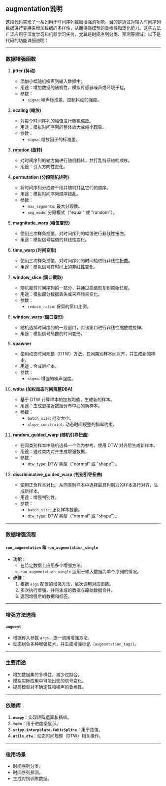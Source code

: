 ## augmentation说明
这段代码实现了一系列用于时间序列数据增强的功能，目的是通过对输入时间序列数据进行变换来增加数据的多样性，从而提高模型的鲁棒性和泛化能力。这些方法广泛应用于深度学习和机器学习任务，尤其是时间序列分类、预测等领域。以下是代码的功能详细说明：

---

### **数据增强函数**
1. **jitter (抖动)**
   - 添加小幅随机噪声到输入数据中。
   - 用途：增加数据的随机性，模拟传感器噪声或环境干扰。
   - 参数：
     - `sigma`: 噪声标准差，控制抖动的强度。

2. **scaling (缩放)**
   - 对每个时间序列的幅值进行随机缩放。
   - 用途：模拟时间序列的整体放大或缩小现象。
   - 参数：
     - `sigma`: 缩放因子的标准差。

3. **rotation (旋转)**
   - 对时间序列的轴方向进行随机翻转，并打乱特征轴的顺序。
   - 用途：引入方向性变化。

4. **permutation (分段随机排列)**
   - 将时间序列分成若干段并随机打乱它们的顺序。
   - 用途：模拟时间序列顺序错乱。
   - 参数：
     - `max_segments`: 最大分段数。
     - `seg_mode`: 分段模式（"equal" 或 "random"）。

5. **magnitude_warp (幅值变形)**
   - 使用三次样条插值，对时间序列的幅值进行非线性扭曲。
   - 用途：模拟信号幅值的非线性变化。

6. **time_warp (时间变形)**
   - 使用三次样条插值，对时间序列的时间轴进行非线性扭曲。
   - 用途：模拟信号在时间上的非线性变化。

7. **window_slice (窗口截取)**
   - 随机裁剪时间序列的一部分，并通过插值恢复到原始长度。
   - 用途：模拟部分数据丢失或采样频率变化。
   - 参数：
     - `reduce_ratio`: 保留的窗口比例。

8. **window_warp (窗口变形)**
   - 随机选择时间序列的一段窗口，对该窗口进行非线性缩放或拉伸。
   - 用途：模拟信号局部的时间变形。

9. **spawner**
   - 使用动态时间规整（DTW）方法，在同类别样本间对齐，并生成新的样本。
   - 用途：合成新样本。
   - 参数：
     - `sigma`: 增强的噪声强度。

10. **wdba (加权动态时间规整DBA)**
    - 基于 DTW 计算样本的加权均值，生成新的样本。
    - 用途：生成更接近数据分布中心的新样本。
    - 参数：
      - `batch_size`: 批次大小。
      - `slope_constraint`: 动态时间规整的斜率约束。

11. **random_guided_warp (随机引导扭曲)**
    - 在同类别样本中随机选择一个作为参考，使用 DTW 对齐后生成新样本。
    - 用途：通过类内对齐生成增强数据。
    - 参数：
      - `dtw_type`: DTW 类型（"normal" 或 "shape"）。

12. **discriminative_guided_warp (判别引导扭曲)**
    - 使用正负样本对比，从同类别样本中选择最具判别力的样本进行对齐，生成新样本。
    - 用途：增强判别性。
    - 参数：
      - `batch_size`: 正负样本数量。
      - `dtw_type`: DTW 类型（"normal" 或 "shape"）。

---

### **数据增强流程**
#### `run_augmentation` 和 `run_augmentation_single`
- **功能**：
  - 在给定数据上应用多个增强方法。
  - `run_augmentation_single` 适用于输入数据为单个序列的情况。
- **步骤**：
  1. 根据 `args` 配置的增强方法，依次调用对应函数。
  2. 多次执行增强，并将生成的数据与原始数据合并。
  3. 返回增强后的数据和标签。

---

### **增强方法选择**
#### `augment`
- 根据传入参数 `args`，逐一调用增强方法。
- 动态组合多种增强技术，并生成增强标记（`augmentation_tags`）。

---

### **主要用途**
- 增加数据集的多样性，减少过拟合。
- 模拟实际应用中可能出现的信号变化。
- 提高模型对不确定性和噪声的鲁棒性。

---

### **依赖库**
1. **`numpy`**：实现矩阵运算和插值。
2. **`tqdm`**：用于进度条显示。
3. **`scipy.interpolate.CubicSpline`**：用于插值。
4. **`utils.dtw`**：动态时间规整（DTW）相关操作。

---

### **适用场景**
- 时间序列分类。
- 时间序列预测。
- 生成对抗训练数据。
